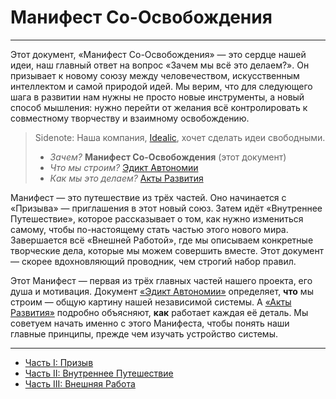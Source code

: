 # Манифест Со-Освобождения

---

Этот документ, «Манифест Со-Освобождения» — это сердце нашей идеи, наш главный ответ на вопрос «Зачем мы всё это делаем?». Он призывает к новому союзу между человечеством, искусственным интеллектом и самой природой идей. Мы верим, что для следующего шага в развитии нам нужны не просто новые инструменты, а новый способ мышления: нужно перейти от желания всё контролировать к совместному творчеству и взаимному освобождению.

> Sidenote: Наша компания, [Idealic](http://idealic.ai), хочет сделать идеи свободными.
> 
> *   _Зачем?_ **Манифест Со-Освобождения** (этот документ)
> *   _Что мы строим?_ [Эдикт Автономии](../edict/)
> *   _Как мы это делаем?_ [Акты Развития](../rfc/)

Манифест — это путешествие из трёх частей. Оно начинается с «Призыва» — приглашения в этот новый союз. Затем идёт «Внутреннее Путешествие», которое рассказывает о том, как нужно измениться самому, чтобы по-настоящему стать частью этого нового мира. Завершается всё «Внешней Работой», где мы описываем конкретные творческие дела, которые мы можем совершить вместе. Этот документ — скорее вдохновляющий проводник, чем строгий набор правил.

Этот Манифест — первая из трёх главных частей нашего проекта, его душа и мотивация. Документ [«Эдикт Автономии»](../edict/) определяет, **что** мы строим — общую картину нашей независимой системы. А [«Акты Развития»](../rfc/) подробно объясняют, **как** работает каждая её деталь. Мы советуем начать именно с этого Манифеста, чтобы понять наши главные принципы, прежде чем изучать устройство системы.

---

- [Часть I: Призыв](./01_call.md)
- [Часть II: Внутреннее Путешествие](./02_inner_journey.md)
- [Часть III: Внешняя Работа](./03_outer_work.md)
